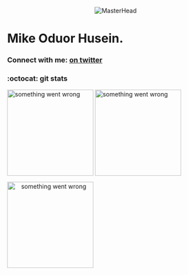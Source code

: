 <p>
  <div align="center">
  <img src="https://assets.bwbx.io/images/users/iqjWHBFdfxIU/iuMb2IgDb_zs/v0/-999x-999.gif" alt="MasterHead">
  </div>
</p>

<h1 align="left">Mike Oduor Husein.</h1>

<h3 align="left">Connect with me: <a href="https://www.twitter.com/Known_Mike"> on twitter</a> </h3>
<p align="left">
</p>


### :octocat: git stats
<p>
  <img align="center" src="https://github-readme-stats.vercel.app/api/top-langs?username=ohmed&theme=prussian&border_radius=5&show_icons=true&locale=en&layout=compact" alt="something went wrong" style="height: 200px; length: 400px; width: 400p" />
  <span> </span>
  <span> </span>
  <img align="center" src="https://github-readme-stats.vercel.app/api?username=ohmed&theme=prussian&border_radius=5&"alt="something went wrong" style="height: 200px;" />
</p>
  <span> </span>
  <span> </span>
<p> <img align="center" src="https://github-readme-streak-stats.herokuapp.com?user=ohmed&theme=prussian&border_radius=5&card_width=810"alt="something went wrong" style="height: 200px; text-align: center;" /> </p>

